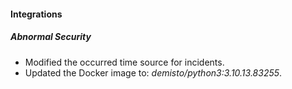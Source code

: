 #### Integrations
##### Abnormal Security
- Modified the occurred time source for incidents.
- Updated the Docker image to: _demisto/python3:3.10.13.83255_.

